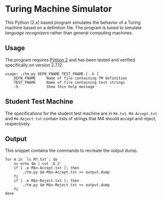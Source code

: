 Turing Machine Simulator
========================

This Python (2.x) based program simulates the behavior of
a Turing machine based on a definition file. The program
is tuned to simulate *language recognizers* rather than
general computing machines.

Usage
-----

The program requires [Python 2](https://python.org) and
has been tested and verified specifically on version
2.7.12.

```
usage: ./tm.py DEFN_FNAME TEST_FNAME [ -h ]
    DEFN_FNAME     Name of file containing TM definition
    TEST_FNAME     Name of file containing test strings
    -h             Show this help message
```

Student Test Machine
--------------------

The specifications for the student test machine are in
`M4.txt`. `M4-Accept.txt` and `M4-Reject.txt` contain
lists of strings that M4 should accept and reject,
respectively.

Output
------

This snippet contains the commands to recreate the output
dump.

```
for m in `ls M?.txt`; do
    n=`echo $m | cut -b 2`
    if [ -e M$n-Accept.txt ]; then
        ./tm.py $m M$n-Accept.txt >> output.dump
    fi
    if [ -e M$n-Reject.txt ]; then
        ./tm.py $m M$n-Reject.txt >> output.dump
    fi
done
```

